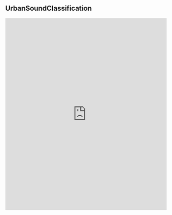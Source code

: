 ## UrbanSoundClassification


<iframe src='https://view.officeapps.live.com/op/embed.aspx?src=[https://github.com/jainrocky/UrbanSoundClassification/blob/master/UrbanSoundClassification.pptx]' width='100%' height='600px' frameborder='0'>
